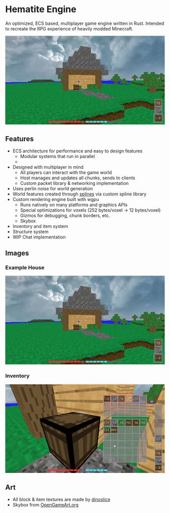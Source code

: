 # Hematite Engine
An optimized, ECS based, multiplayer game engine written in Rust. Intended to recreate the RPG experience of heavily modded Minecraft.

![Showcase image](./showcase/house.png)

## Features
- ECS architecture for performance and easy to design features
  - Modular systems that run in parallel
  - 
- Designed with multiplayer in mind
  - All players can interact with the game world
  - Host manages and updates all chunks, sends to clients
  - Custom packet library & networking implementation
- Uses perlin noise for world generation
- World features created through [splines](https://youtu.be/ob3VwY4JyzE) via custom spline library
- Custom rendering engine built with wgpu
  - Runs natively on many platforms and graphics APIs
  - Special optimizations for voxels (252 bytes/voxel → 12 bytes/voxel)
  - Gizmos for debugging, chunk borders, etc.
  - Skybox
- Inventory and item system
- Structure system
- WIP Chat implementation

## Images
### Example House
![House image](./showcase/house.png)
### Inventory
![Inventory image](./showcase/crate_inventory.png)

## Art
- All block & item textures are made by [dinoslice](https://github.com/dinoslice)
- Skybox from [OpenGameArt.org](https://opengameart.org/content/miramar-skybox)
